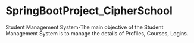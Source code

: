 # SpringBootProject_CipherSchool
Student Management System-The main objective of the Student Management System is to manage the details of Profiles, Courses, Logins.
